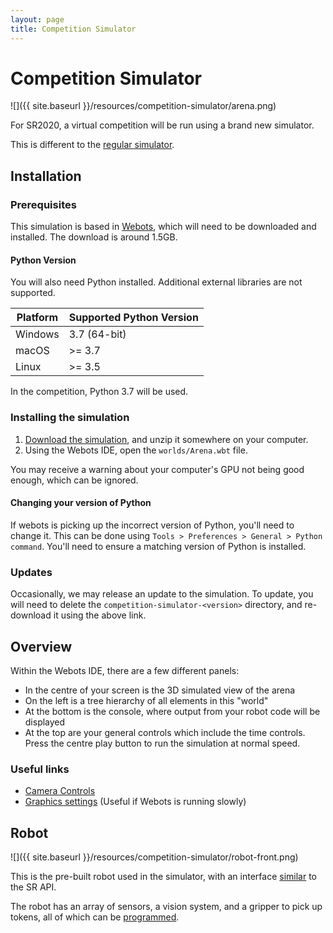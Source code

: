 ```yaml
---
layout: page
title: Competition Simulator
---
```


# Competition Simulator

![]({{ site.baseurl }}/resources/competition-simulator/arena.png)

For SR2020, a virtual competition will be run using a brand new simulator.

<div class="info">
  This is different to the <a href="/docs/programming/simulator/">regular simulator</a>.
</div>

## Installation

### Prerequisites

This simulation is based in [Webots](https://cyberbotics.com/#download), which will need to be downloaded and installed. The download is around 1.5GB.

#### Python Version

You will also need Python installed. Additional external libraries are not supported.

| Platform | Supported Python Version |
|----------|--------------------------|
| Windows  | 3.7 (64-bit)             |
| macOS    | >= 3.7                   |
| Linux    | >= 3.5                   |

In the competition, Python 3.7 will be used.

### Installing the simulation

1. [Download the simulation](https://github.com/srobo/competition-simulator/releases/download/0.2.0/competition-simulator-0.2.0.zip), and unzip it somewhere on your computer.
2. Using the Webots IDE, open the `worlds/Arena.wbt` file.

You may receive a warning about your computer's GPU not being good enough, which can be ignored.

#### Changing your version of Python

If webots is picking up the incorrect version of Python, you'll need to change it. This can be done using `Tools > Preferences > General > Python command`. You'll need to ensure a matching version of Python is installed.

### Updates

Occasionally, we may release an update to the simulation. To update, you will need to delete the `competition-simulator-<version>` directory, and re-download it using the above link.

## Overview

Within the Webots IDE, there are a few different panels:

- In the centre of your screen is the 3D simulated view of the arena
- On the left is a tree hierarchy of all elements in this "world"
- At the bottom is the console, where output from your robot code will be displayed
- At the top are your general controls which include the time controls. Press the centre play button to run the simulation at normal speed.

### Useful links

- [Camera Controls](https://www.cyberbotics.com/doc/guide/the-3d-window#navigation-in-the-scene)
- [Graphics settings](https://www.cyberbotics.com/doc/guide/preferences#opengl) (Useful if Webots is running slowly)

## Robot

![]({{ site.baseurl }}/resources/competition-simulator/robot-front.png)

This is the pre-built robot used in the simulator, with an interface [similar](./programming) to the SR API.

The robot has an array of sensors, a vision system, and a gripper to pick up tokens, all of which can be [programmed](./programming).
